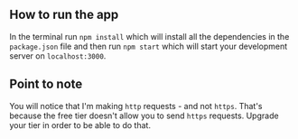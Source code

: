 ## How to run the app

In the  terminal run `npm install` which will install all the dependencies in the `package.json` file and then run `npm start` which will start your development server on `localhost:3000`.

## Point to note

You will notice that I'm making `http` requests - and not `https`. That's because the free tier doesn't allow you to send `https` requests. Upgrade your tier in order to be able to do that.
